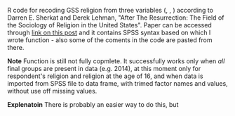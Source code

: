 R code for recoding GSS religion from three variables (<relig>, <denom>, <other>) according to Darren E. Sherkat and Derek Lehman, "After The Resurrection: The Field of the Sociology of Religion in the United States". Paper can be accessed through [link on this post](https://iranianredneck.wordpress.com/2016/11/29/why-reltrad-sucks-contesting-the-measure-of-american-religion/) and it contains SPSS syntax based on which I wrote function - also some of the coments in the code are pasted from there.

**Note** Function is still not fully copmlete. It successfully works only when *all* final groups are present in data (e.g. 2014), at this moment only for respondent's religion and religion at the age of 16, and when data is imported from SPSS file to data frame, with trimed factor names and values, without use off missing values.

**Explenatoin** There is probably an easier way to do this, but 